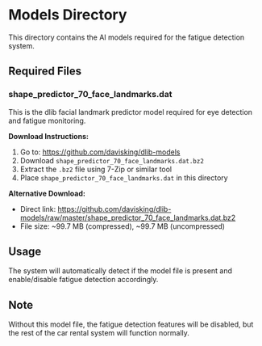 # Models Directory

This directory contains the AI models required for the fatigue detection system.

## Required Files

### shape_predictor_70_face_landmarks.dat
This is the dlib facial landmark predictor model required for eye detection and fatigue monitoring.

**Download Instructions:**
1. Go to: https://github.com/davisking/dlib-models
2. Download `shape_predictor_70_face_landmarks.dat.bz2`
3. Extract the `.bz2` file using 7-Zip or similar tool
4. Place `shape_predictor_70_face_landmarks.dat` in this directory

**Alternative Download:**
- Direct link: https://github.com/davisking/dlib-models/raw/master/shape_predictor_70_face_landmarks.dat.bz2
- File size: ~99.7 MB (compressed), ~99.7 MB (uncompressed)

## Usage
The system will automatically detect if the model file is present and enable/disable fatigue detection accordingly.

## Note
Without this model file, the fatigue detection features will be disabled, but the rest of the car rental system will function normally.
